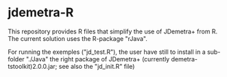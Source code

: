 # jdemetra-R

This repository provides R files that simplify the use of JDemetra+ from R.
The current solution uses the R-package "rJava".

For running the exemples ("jd_test.R"), the user have still to install in a sub-folder "./Java" the right package of JDemetra+
(currently demetra-tstoolkit)2.0.0.jar; see also the "jd_init.R" file) 
